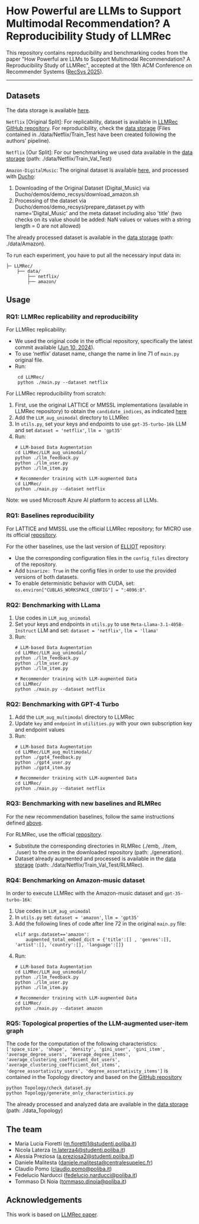# How Powerful are LLMs to Support Multimodal Recommendation? A Reproducibility Study of LLMRec

This repository contains reproducibility and benchmarking codes from the paper 
"How Powerful are LLMs to Support Multimodal Recommendation? A Reproducibility Study of LLMRec", 
accepted at the 19th ACM Conference on Recommender Systems ([RecSys 2025](https://recsys.acm.org/recsys25/)).

-----------

## Datasets

The data storage is available [here](https://drive.google.com/file/d/1ktu5GOBoL0uUrdM70EQVXHZpMc3LRctB/view?usp=sharing).

`Netflix` [Original Split]: For replicability, dataset is available in [LLMRec GitHub repository](https://github.com/HKUDS/LLMRec.git).
For reproducibility, check the [data storage](https://drive.google.com/file/d/1ktu5GOBoL0uUrdM70EQVXHZpMc3LRctB/view?usp=sharing) (Files contained in ./data/Netflix/Train_Test have been created following the authors' pipeline).  

`Netflix` [Our Split]: For our benchmarking we used data available in the [data storage]((https://drive.google.com/file/d/1ktu5GOBoL0uUrdM70EQVXHZpMc3LRctB/view?usp=sharing)) (path: ./data/Netflix/Train_Val_Test) 

`Amazon-DigitalMusic`: The original dataset is available [here](https://cseweb.ucsd.edu/~jmcauley/datasets/amazon/links.html), and processed with [Ducho](https://github.com/sisinflab/Ducho.git): 
1. Downloading of the Original Dataset (Digital_Music) via Ducho/demos/demo_recsys/download_amazon.sh
2. Processing of the dataset via Ducho/demos/demo_recsys/prepare_dataset.py with name='Digital_Music' and the meta dataset including also 'title' (two checks on its value should be added: NaN values or values with a string length = 0 are not allowed)

The already processed dataset is available in the [data storage](https://drive.google.com/file/d/1ktu5GOBoL0uUrdM70EQVXHZpMc3LRctB/view?usp=sharing) (path: ./data/Amazon).

To run each experiment, you have to put all the necessary input data in:
```
├─ LLMRec/
    ├── data/
        ├── netflix/
        ├── amazon/
```

## Usage

### RQ1: LLMRec replicability and reproducibility

For LLMRec replicability: 
- We used the original code in the official repository, specifically the
latest commit available ([Jun 10, 2024](https://github.com/HKUDS/LLMRec/tree/169f361408dedc2334b6aac9ff7a8d016cc84230)).
- To use ‘netflix’ dataset name, change the name in line 71 of `main.py` original file.
- Run:   
  ```
   cd LLMRec/
   python ./main.py --dataset netflix
   ```

For LLMRec reproducibility from scratch:
1. First, use the original LATTICE or MMSSL implementations (available in LLMRec repository) to obtain the `candidate_indices`,
as indicated [here](https://github.com/HKUDS/LLMRec?tab=readme-ov-file#-candidate-preparing-for-llm-based-implicit-feedback-augmentation)
2. Add the `LLM_aug_unimodal` directory to LLMRec
3. In `utils.py`, set your keys and endpoints to use `gpt-35-turbo-16k` LLM and 
set `dataset = 'netflix'`, `llm = 'gpt35'`
4. Run:
    ```
    # LLM-based Data Augmentation
    cd LLMRec/LLM_aug_unimodal/
    python ./llm_feedback.py
    python ./llm_user.py
    python ./llm_item.py
    
    # Recommender training with LLM-augmented Data
    cd LLMRec/
    python ./main.py --dataset netflix
    ```

Note: we used Microsoft Azure AI platform to access all LLMs.

### RQ1: Baselines reproducibility

For LATTICE and MMSSL use the official LLMRec repository;
for MICRO use its official [repository](https://github.com/CRIPAC-DIG/MICRO).

For the other baselines, use the last version of [ELLIOT](https://github.com/sisinflab/Graph-Missing-Modalities) repository: 
- Use the corresponding configuration files in the `config_files` directory of the repository. 
- Add `binarize: True` in the config files in order to use the provided versions of both datasets. 
- To enable deterministic behavior with CUDA, set: `os.environ["CUBLAS_WORKSPACE_CONFIG"] = ":4096:8"`.


### RQ2: Benchmarking with LLama

1. Use codes in `LLM_aug_unimodal`
2. Set your keys and endpoints in `utils.py` to use `Meta-Llama-3.1-405B-Instruct` LLM
and set: `dataset = 'netflix'`, `llm = 'llama'`
3. Run:
    ```
    # LLM-based Data Augmentation
    cd LLMRec/LLM_aug_unimodal/
    python ./llm_feedback.py
    python ./llm_user.py
    python ./llm_item.py
   
    # Recommender training with LLM-augmented Data
    cd LLMRec/
    python ./main.py --dataset netflix
    ```

### RQ2: Benchmarking with GPT-4 Turbo

1. Add the `LLM_aug_multimodal` directory to LLMRec
2. Update `key` and `endpoint` in `utilities.py` with your own subscription key and endpoint values
3. Run:
    ```
    # LLM-based Data Augmentation
    cd LLMRec/LLM_aug_multimodal/
    python ./gpt4_feedback.py
    python ./gpt4_user.py
    python ./gpt4_item.py
   
    # Recommender training with LLM-augmented Data
    cd LLMRec/
    python ./main.py --dataset netflix
    ```

### RQ3: Benchmarking with new baselines and RLMRec

For the new recommendation baselines, follow the same instructions defined [above](#rq1-baselines-reproducibility).

For RLMRec, use the official [repository](https://github.com/HKUDS/RLMRec). 
- Substitute the corresponding directories in RLMRec (./emb, ./item, ./user) to the ones in the downloaded repository (path: ./generation). 
- Dataset already augmented and processed is available in the [data storage](https://drive.google.com/file/d/1ktu5GOBoL0uUrdM70EQVXHZpMc3LRctB/view?usp=sharing) (path: ./data/Netflix/Train_Val_Test/RLMRec).


### RQ4: Benchmarking on Amazon-music dataset

In order to execute LLMRec with the Amazon-music dataset and `gpt-35-turbo-16k`:
1. Use codes in `LLM_aug_unimodal`
2. In `utils.py` set: `dataset = 'amazon'`, `llm = 'gpt35'`
3. Add the following lines of code after line 72 in the original `main.py` file:
    ```
    elif args.dataset=='amazon':
        augmented_total_embed_dict = {'title':[] , 'genres':[], 'artist':[], 'country':[], 'language':[]}
    ```
4. Run:
    ```
    # LLM-based Data Augmentation
    cd LLMRec/LLM_aug_unimodal/
    python ./llm_feedback.py
    python ./llm_user.py
    python ./llm_item.py
   
    # Recommender training with LLM-augmented Data
    cd LLMRec/
    python ./main.py --dataset amazon
    ```

### RQ5: Topological properties of the LLM-augmented user-item graph

The code for the computation of the following characteristics: `['space_size', 'shape', 'density', 'gini_user',
                            'gini_item', 'average_degree_users', 'average_degree_items',
                            'average_clustering_coefficient_dot_users',
                            'average_clustering_coefficient_dot_items', 'degree_assortativity_users',
                            'degree_assortativity_items']` is contained in the Topology directory and based on the [GitHub repository](https://github.com/sisinflab/Topology-Graph-Collaborative-Filtering.git)

```
python Topology/check_dataset.py
python Topology/generate_only_characteristics.py
```
The already processed and analyzed data are available in the [data storage](https://drive.google.com/file/d/1ktu5GOBoL0uUrdM70EQVXHZpMc3LRctB/view?usp=sharing) (path: ./data_Topology)

## The team

* Maria Lucia Fioretti (m.fioretti1@studenti.poliba.it)
* Nicola Laterza (n.laterza4@studenti.poliba.it)
* Alessia Preziosa (a.preziosa2@studenti.poliba.it)
* Daniele Malitesta (daniele.malitesta@centralesupelec.fr)
* Claudio Pomo (claudio.pomo@poliba.it)
* Fedelucio Narducci (fedelucio.narducci@poliba.it)
* Tommaso Di Noia (tommaso.dinoia@poliba.it)

## Acknowledgements

This work is based on [LLMRec paper](https://doi.org/10.1145/3616855.3635853).